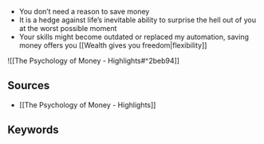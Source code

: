 - You don’t need a reason to save money
- It is a hedge against life’s inevitable ability to surprise the hell out of you at the worst possible moment
- Your skills might become outdated or replaced my automation, saving money offers you [[Wealth gives you freedom|flexibility]]

![[The Psychology of Money - Highlights#^2beb94]]

## Sources
- [[The Psychology of Money - Highlights]]
## Keywords
